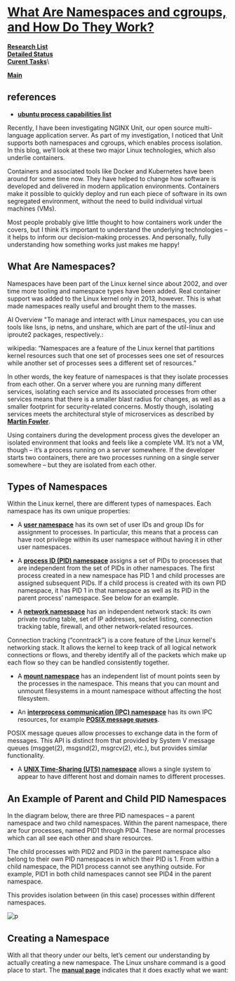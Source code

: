 # **[What Are Namespaces and cgroups, and How Do They Work?](https://blog.nginx.org/blog/what-are-namespaces-cgroups-how-do-they-work#:~:text=A%20control%20group%20(cgroup)%20is%20a%20Linux,so%20on)**

**[Research List](../../../../research_list.md)**\
**[Detailed Status](../../../../../a_status/detailed_status.md)**\
**[Curent Tasks](../../../../../a_status/current_tasks.md)**\

**[Main](../../../../../README.md)**

## references

- **[ubuntu process capabilities list](https://manpages.ubuntu.com/manpages/trusty/man7/capabilities.7.html#:~:text=The%20%2Fproc%2FPID%2Ftask,of%20a%20process's%20main%20thread.)**

Recently, I have been investigating NGINX Unit, our open source multi-language application server. As part of my investigation, I noticed that Unit supports both namespaces and cgroups, which enables process isolation. In this blog, we’ll look at these two major Linux technologies, which also underlie containers.

Containers and associated tools like Docker and Kubernetes have been around for some time now. They have helped to change how software is developed and delivered in modern application environments. Containers make it possible to quickly deploy and run each piece of software in its own segregated environment, without the need to build individual virtual machines (VMs).

Most people probably give little thought to how containers work under the covers, but I think it’s important to understand the underlying technologies – it helps to inform our decision‑making processes. And personally, fully understanding how something works just makes me happy!

## What Are Namespaces?

Namespaces have been part of the Linux kernel since about 2002, and over time more tooling and namespace types have been added. Real container support was added to the Linux kernel only in 2013, however. This is what made namespaces really useful and brought them to the masses.

AI Overview "To manage and interact with Linux namespaces, you can use tools like lsns, ip netns, and unshare, which are part of the util-linux and iproute2 packages, respectively.:

wikipedia: “Namespaces are a feature of the Linux kernel that partitions kernel resources such that one set of processes sees one set of resources while another set of processes sees a different set of resources.”

In other words, the key feature of namespaces is that they isolate processes from each other. On a server where you are running many different services, isolating each service and its associated processes from other services means that there is a smaller blast radius for changes, as well as a smaller footprint for security‑related concerns. Mostly though, isolating services meets the architectural style of microservices as described by **[Martin Fowler](https://martinfowler.com/articles/microservices.html)**.

Using containers during the development process gives the developer an isolated environment that looks and feels like a complete VM. It’s not a VM, though – it’s a process running on a server somewhere. If the developer starts two containers, there are two processes running on a single server somewhere – but they are isolated from each other.

## Types of Namespaces

Within the Linux kernel, there are different types of namespaces. Each namespace has its own unique properties:

- A **[user namespace](https://man7.org/linux/man-pages/man7/user_namespaces.7.html)** has its own set of user IDs and group IDs for assignment to processes. In particular, this means that a process can have root privilege within its user namespace without having it in other user namespaces.

- A **[process ID (PID) namespace](https://man7.org/linux/man-pages/man7/pid_namespaces.7.html)** assigns a set of PIDs to processes that are independent from the set of PIDs in other namespaces. The first process created in a new namespace has PID 1 and child processes are assigned subsequent PIDs. If a child process is created with its own PID namespace, it has PID 1 in that namespace as well as its PID in the parent process’ namespace. See below for an example.

- A **[network namespace](https://man7.org/linux/man-pages/man7/network_namespaces.7.html)** has an independent network stack: its own private routing table, set of IP addresses, socket listing, connection tracking table, firewall, and other network‑related resources.

Connection tracking (“conntrack”) is a core feature of the Linux kernel's networking stack. It allows the kernel to keep track of all logical network connections or flows, and thereby identify all of the packets which make up each flow so they can be handled consistently together.

- A **[mount namespace](https://man7.org/linux/man-pages/man7/mount_namespaces.7.html)** has an independent list of mount points seen by the processes in the namespace. This means that you can mount and unmount filesystems in a mount namespace without affecting the host filesystem.

- An **[interprocess communication (IPC) namespace](https://man7.org/linux/man-pages/man7/ipc_namespaces.7.html)** has its own IPC resources, for example **[POSIX message queues](https://man7.org/linux/man-pages/man7/mq_overview.7.html)**.

POSIX message queues allow processes to exchange data in the form of messages.  This API is distinct from that provided by System V        message queues (msgget(2), msgsnd(2), msgrcv(2), etc.), but provides similar functionality.

- A **[UNIX Time‑Sharing (UTS) namespace](https://man7.org/linux/man-pages/man7/uts_namespaces.7.html)** allows a single system to appear to have different host and domain names to different processes.

## An Example of Parent and Child PID Namespaces

In the diagram below, there are three PID namespaces – a parent namespace and two child namespaces. Within the parent namespace, there are four processes, named PID1 through PID4. These are normal processes which can all see each other and share resources.

The child processes with PID2 and PID3 in the parent namespace also belong to their own PID namespaces in which their PID is 1. From within a child namespace, the PID1 process cannot see anything outside. For example, PID1 in both child namespaces cannot see PID4 in the parent namespace.

This provides isolation between (in this case) processes within different namespaces.

![p](https://nginxblog-8de1046ff5a84f2c-endpoint.azureedge.net/blobnginxbloga72cde487e/wp-content/uploads/2022/07/Namespaces-cgroups_PID-namespaces-1536x749.png)

## Creating a Namespace

With all that theory under our belts, let’s cement our understanding by actually creating a new namespace. The Linux unshare command is a good place to start. The **[manual page](https://man7.org/linux/man-pages/man1/unshare.1.html)** indicates that it does exactly what we want:
